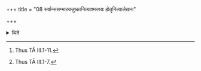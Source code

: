 +++
title = "08 सर्वान्ससम्भारयजुष्कानित्याश्मरथ्यः होतॄनित्यालेखनः"

+++

<details><summary>थिते</summary>

8. According to Āśmarathya, he should recite all (the formulae) along with the Sambhāra-yajus (-formulae),[^1] according to Ālekhana, (only) the Hotr̥ (formulae).[^2]   

[^1]: Thus TĀ III.1-11.  

[^2]: Thus TĀ III.1-7.  
</details>

